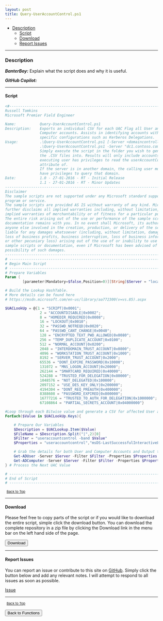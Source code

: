 ```yaml
---
layout: post
title: Query-UserAccountControl.ps1
---
```


- [Description](#description)
  - [Script](#script)
  - [Download](#download)
  - [Report Issues](#report-issues)

---

### Description

**_BanterBoy:_** Explain what the script does and why it is useful.

**_GitHub Copilot:_**

---

#### Script

```powershell
<#-----------------------------------------------------------------------------
Russell Tomkins
Microsoft Premier Field Engineer

Name:           Query-UserAccountControl.ps1
Description:    Exports an individual CSV for each UAC Flag all User and
                Computer accounts. Assists in identifying accounts with
                specific configurations such as Kerberos Delegations.
Usage:          .\Query-UserAccountControl.ps1 [-Server <domaincontrollerfqdn>]
                .\Query-UserAccountControl.ps1 -Server "dc1.contoso.com"
                Simply execute the script in the folder you wish to generate
                the .CSV files into. Results will only include accounts the
                executing user has privileges to read the userAccountControl
                attribute of.
                If the server is in another domain, the calling user must also
                have privileges to query that domain.
Date:           1.0 - 27-01-2016 - RT - Initial Release
                1.1 - 27-01-2016 - RT - Minor Updates
-------------------------------------------------------------------------------
Disclaimer
The sample scripts are not supported under any Microsoft standard support
program or service.
The sample scripts are provided AS IS without warranty of any kind. Microsoft
further disclaims all implied warranties including, without limitation, any
implied warranties of merchantability or of fitness for a particular purpose.
The entire risk arising out of the use or performance of the sample scripts and
documentation remains with you. In no event shall Microsoft, its authors, or
anyone else involved in the creation, production, or delivery of the scripts be
liable for any damages whatsoever (including, without limitation, damages for
loss of business profits, business interruption, loss of business information,
or other pecuniary loss) arising out of the use of or inability to use the
sample scripts or documentation, even if Microsoft has been advised of the
possibility of such damages.
-----------------------------------------------------------------------------#>
# -----------------------------------------------------------------------------
# Begin Main Script
# -----------------------------------------------------------------------------
# Prepare Variables
Param (
        [parameter(Mandatory=$false,Position=0)][String]$Server = "localhost")

# Build the Lookup HashTable.
# More details can be found here
# https://msdn.microsoft.com/en-us/library/aa772300(v=vs.85).aspx

$UACLookUp = @{1 = "SCRIPT|0x0001";
                2 = "ACCOUNTDISABLE|0x0002";
                8 = "HOMEDIR_REQUIRED|0x0008";
                16 = "LOCKOUT|0x0010";
                32 = "PASSWD_NOTREQD|0x0020";
                64 = "PASSWD_CANT_CHANGE|0x0040";
                128 = "ENCRYPTED_TEXT_PWD_ALLOWED|0x0080";
                256 = "TEMP_DUPLICATE_ACCOUNT|0x0100";
                512 = "NORMAL_ACCOUNT|0x0200";
                2048 = "INTERDOMAIN_TRUST_ACCOUNT|0x0800";
                4096 = "WORKSTATION_TRUST_ACCOUNT|0x1000";
                8192 = "SERVER_TRUST_ACCOUNT|0x2000";
                65536 = "DONT_EXPIRE_PASSWORD|0x10000";
                131072 = "MNS_LOGON_ACCOUNT|0x20000";
                262144 = "SMARTCARD_REQUIRED|0x40000";
                524288 = "TRUSTED_FOR_DELEGATION|0x80000";
                1048576 = "NOT_DELEGATED|0x100000";
                2097152 = "USE_DES_KEY_ONLY|0x200000";
                4194304 = "DONT_REQ_PREAUTH|0x400000";
                8388608 = "PASSWORD_EXPIRED|0x800000";
                16777216 = "TRUSTED_TO_AUTH_FOR_DELEGATION|0x1000000";
                67108864 = "PARTIAL_SECRETS_ACCOUNT|0x04000000"}

#Loop through each Bitwise value and generate a CSV for affected User and Computer Accounts
ForEach($Value in $UACLookUp.Keys){

	# Prepare Our Variables
	$Description = $UACLookup.Item($Value)
	$FileName = $Description.Split("|",2)[0]
	$Filter = "useraccountcontrol -band $Value"
	$Properties = "useraccountcontrol","msDS-LastSuccessfulInteractiveLogonTime","lastLogonTimestamp"

	# Grab the details for both User and Computer Accounts and Output to CSV
	Get-ADUser -Server $Server -Filter $Filter -Properties $Properties| Export-CSV -NoTypeInformation "U-$FileName.csv"
    Get-ADComputer -Server $Server -Filter $Filter -Properties $Properties| Export-CSV -NoTypeInformation "C-$FileName.csv"
} # Process the Next UAC Value

# -----------------------------------------------------------------------------
# End of Script
# -----------------------------------------------------------------------------
```

<span style="font-size:11px;"><a href="#"><i class="fas fa-caret-up" aria-hidden="true" style="color: white; margin-right:5px;"></i>Back to Top</a></span>

---

#### Download

Please feel free to copy parts of the script or if you would like to download the entire script, simple click the download button. You can download the complete repository in a zip file by clicking the Download link in the menu bar on the left hand side of the page.

<button class="btn" type="submit" onclick="window.open('/PowerShell/functions/Query-UserAccountControl.ps1')">
    <i class="fa fa-cloud-download-alt">
    </i>
        Download
</button>

---

#### Report Issues

You can report an issue or contribute to this site on <a href="https://github.com/BanterBoy/scripts-blog/issues">GitHub</a>. Simply click the button below and add any relevant notes. I will attempt to respond to all issues as soon as possible.

<!-- Place this tag where you want the button to render. -->

<a class="github-button" href="https://github.com/BanterBoy/scripts-blog/issues/new?title=Query-UserAccountControl.ps1&body=There is a problem with this function. Please find details below." data-show-count="true" aria-label="Issue BanterBoy/scripts-blog on GitHub">Issue</a>

---

<span style="font-size:11px;"><a href="#"><i class="fas fa-caret-up" aria-hidden="true" style="color: white; margin-right:5px;"></i>Back to Top</a></span>

<a href="/menu/_pages/functions.html">
    <button class="btn">
        <i class='fas fa-reply'>
        </i>
            Back to Functions
    </button>
</a>

[1]: http://ecotrust-canada.github.io/markdown-toc
[2]: https://github.com/googlearchive/code-prettify
